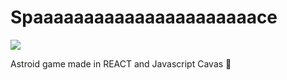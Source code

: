 # Spaaaaaaaaaaaaaaaaaaaaaace

<img src="https://media4.giphy.com/media/j5mwjor5i5PGigmPH2/giphy.gif" />

Astroid game made in REACT and Javascript Cavas 🚀

